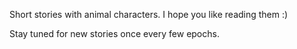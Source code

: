 Short stories with animal characters. I hope you like reading them :)

Stay tuned for new stories once every few epochs.
